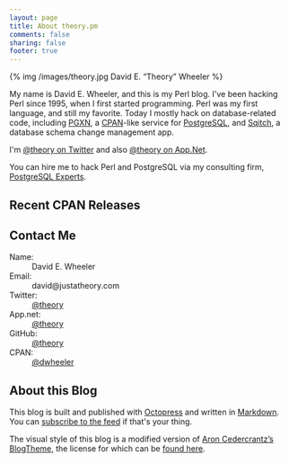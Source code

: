 ```yaml
---
layout: page
title: About theory.pm
comments: false
sharing: false
footer: true
---
```


{% img /images/theory.jpg David E. “Theory” Wheeler %}

My name is David E. Wheeler, and this is my Perl blog. I've been hacking Perl
since 1995, when I first started programming. Perl was my first language, and
still my favorite. Today I mostly hack on database-related code, including
[PGXN](http://pgxn.org/), a [CPAN](https://metacpan.org/)-like service for
[PostgreSQL](http://www.postgresql.org/), and [Sqitch](http://sqitch.org/),
a database schema change management app.

I'm [@theory on Twitter](https://twitter.com/theory/) and also
[@theory on App.Net](https://alpha.app.net/theory/).

You can hire me to hack Perl and PostgreSQL via my consulting firm,
[PostgreSQL Experts](http://pgexperts.com/).

Recent CPAN Releases
--------------------

<script type="text/javascript">
function dists(data) {
    document.write('<dl>');
    for (i in data.hits.hits) {
        var dist = data.hits.hits[i].fields;
        document.write(
            '<dt><a href="http://metacpan.org/release/DWHEELER/' + dist.name +
            '">' + dist.distribution + '</a></dt>' +
            '<dd>' + dist.abstract + '</dd>'
        );
    }
    document.write('</dl>');
}
 </script>
 
<script type="text/javascript"
         src="http://api.metacpan.org/v0/release/_search?q=author:DWHEELER+AND+status:latest;fields=name,distribution,abstract;size=10;sort=date:desc;callback=dists">
</script>

Contact Me
----------

<section class="vcard" itemtype="http://data-vocabulary.org/Person"><p></p>
<dl>
    <dt>Name:</dt>
    <dd itemprop="name">David E. Wheeler</dd>
    <dt>Email:</dt>
    <dd>david@justatheory.com</dd>
    <dt>Twitter:</dt>
    <dd itemprop="url"><a href="https://twitter.com/theory">@theory</a></dd>
    <dt>App.net:</dt>
    <dd itemprop="url"><a href="https://alpha.app.net/theory">@theory</a></dd>
    <dt>GitHub:</dt>
    <dd itemprop="url"><a href="https://github.com/theory">@theory</a></dd>
    <dt>CPAN:</dt>
    <dd itemprop="url"><a href="https://metacpan.org/author/DWHEELER">@dwheeler</a></dd>
</dl>
</section>

About this Blog
---------------

This blog is built and published with [Octopress](http://octopress.org/) and
written in [Markdown](http://daringfireball.net/projects/markdown/). You can
[subscribe to the feed](/atom.xml) if that's your thing.

The visual style of this blog is a modified version of
[Aron Cedercrantz’s BlogTheme](https://github.com/rastersize/BlogTheme), the
license for which can be
[found here](https://github.com/rastersize/BlogTheme/blob/master/LICENSE).

